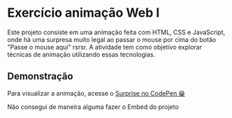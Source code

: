 # Exercício animação Web I

Este projeto consiste em uma animação feita com HTML, CSS e JavaScript, onde há uma surpresa muito legal ao passar o mouse por cima do botão "Passe o mouse aqui" rsrsr. A atividade tem como objetivo explorar técnicas de animação utilizando essas tecnologias.

## Demonstração

Para visualizar a animação, acesse o [Surprise no CodePen 😁](https://codepen.io/leonardocunha1/pen/QWRwGpL)

Não consegui de maneira alguma fazer o Embed do projeto

